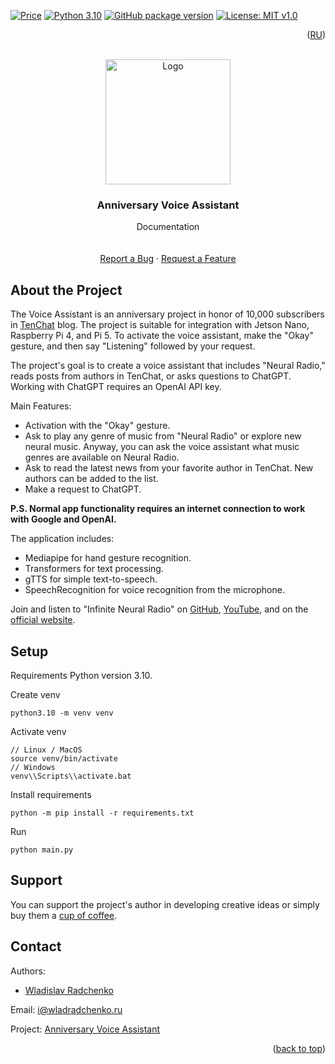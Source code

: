 [![Price](https://img.shields.io/badge/price-FREE-0098f7.svg)](https://github.com/wladradchenko/assistant.wladradchenko.ru/blob/main/LICENSE)
[![Python 3.10](https://img.shields.io/badge/python-3.10-blue.svg)](https://www.python.org/downloads/release/python-310/)
[![GitHub package version](https://img.shields.io/github/v/release/wladradchenko/assistant.wladradchenko.ru?display_name=tag&sort=semver)](https://github.com/wladradchenko/assistant.wladradchenko.ru)
[![License: MIT v1.0](https://img.shields.io/badge/license-MIT-blue.svg)](https://github.com/wladradchenko/assistant.wladradchenko.ru/blob/main/LICENSE)

<p align="right">(<a href="README_ru.md">RU</a>)</p>
<div id="top"></div>

<br />
<div align="center">
  <a href="https://github.com/wladradchenko/assistant.wladradchenko.ru">
    <img src="https://media.giphy.com/media/fO3jej3pv2ofGkquhO/giphy.gif" alt="Logo" width="200" height="200">
  </a>
  
  <h3 align="center">Anniversary Voice Assistant</h3>

  <p align="center">
    Documentation
    <br/>
    <br/>
    <br/>
    <a href="https://github.com/wladradchenko/assistant.wladradchenko.ru/issues">Report a Bug</a>
    ·
    <a href="https://github.com/wladradchenko/assistant.wladradchenko.wladradchenko.ru/issues">Request a Feature</a>
  </p>
</div>

<!-- ABOUT THE PROJECT -->
## About the Project

The Voice Assistant is an anniversary project in honor of 10,000 subscribers in [TenChat](https://tenchat.ru/wladradchenko) blog. The project is suitable for integration with Jetson Nano, Raspberry Pi 4, and Pi 5. To activate the voice assistant, make the "Okay" gesture, and then say "Listening" followed by your request.

The project's goal is to create a voice assistant that includes "Neural Radio," reads posts from authors in TenChat, or asks questions to ChatGPT. Working with ChatGPT requires an OpenAI API key.

Main Features:

- Activation with the "Okay" gesture.
- Ask to play any genre of music from "Neural Radio" or explore new neural music. Anyway, you can ask the voice assistant what music genres are available on Neural Radio.
- Ask to read the latest news from your favorite author in TenChat. New authors can be added to the list.
- Make a request to ChatGPT.

__P.S. Normal app functionality requires an internet connection to work with Google and OpenAI.__

The application includes:

- Mediapipe for hand gesture recognition.
- Transformers for text processing.
- gTTS for simple text-to-speech.
- SpeechRecognition for voice recognition from the microphone.

Join and listen to "Infinite Neural Radio" on [GitHub](https://github.com/wladradchenko/assistant.wladradchenko.ru), [YouTube](https://www.youtube.com/@wladradchenko), and on the [official website](https://radio.wladradchenko.ru).

## Setup
Requirements Python version 3.10.

Create venv

```
python3.10 -m venv venv
```

Activate venv

```
// Linux / MacOS
source venv/bin/activate
// Windows
venv\\Scripts\\activate.bat
```

Install requirements

```
python -m pip install -r requirements.txt
```

Run

```
python main.py
```

<!-- DONATION -->
## Support

You can support the project's author in developing creative ideas or simply buy them a [cup of coffee](https://wladradchenko.ru/donat).
<!-- DONATION -->

<!-- CONTACT -->
## Contact

Authors: 
- [Wladislav Radchenko](https://github.com/wladradchenko/)

Email: [i@wladradchenko.ru](i@wladradchenko.ru)

Project: [Anniversary Voice Assistant](https://assistant.wladradchenko.ru)

<p align="right">(<a href="#top">back to top</a>)</p>
